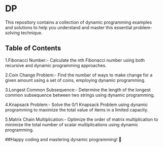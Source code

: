 # DP
This repository contains a collection of dynamic programming examples and solutions to help you understand and master this essential problem-solving technique.     

## Table of Contents
1.Fibonacci Number:-
Calculate the nth Fibonacci number using both recursive and dynamic programming approaches.

2.Coin Change Problem:-
Find the number of ways to make change for a given amount using a set of coins, employing dynamic programming.

3.Longest Common Subsequence:-
Determine the length of the longest common subsequence between two strings using dynamic programming.

4.Knapsack Problem:-
Solve the 0/1 Knapsack Problem using dynamic programming to maximize the total value of items in a limited capacity.

5.Matrix Chain Multiplication:-
Optimize the order of matrix multiplication to minimize the total number of scalar multiplications using dynamic programming.

 ##Happy coding and mastering dynamic programming! 🚀
